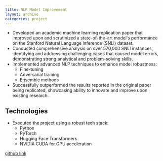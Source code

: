 ```yaml
---
title: NLP Model Improvement
layout: archive
categories: project
---
```


- Developed an academic machine learning replication paper that improved upon and scrutinized a state-of-the-art model's performance on the Stanford Natural Language Inference (SNLI) dataset.
- Conducted comprehensive analysis on over 570,000 SNLI instances, identifying and addressing challenging cases that caused model errors, demonstrating strong analytical and problem-solving skills.
- Implemented advanced NLP techniques to enhance model robustness:
   - Fine-tuning
   - Adversarial training
   - Ensemble methods
- Successfully outperformed the results reported in the original paper being replicated, showcasing ability to innovate and improve upon existing research.


## Technologies
- Executed the project using a robust tech stack:
   - Python
   - PyTorch
   - Hugging Face Transformers
   - NVIDIA CUDA for GPU acceleration

[github link](https://github.com/brianakl/NLP_final_paper)
